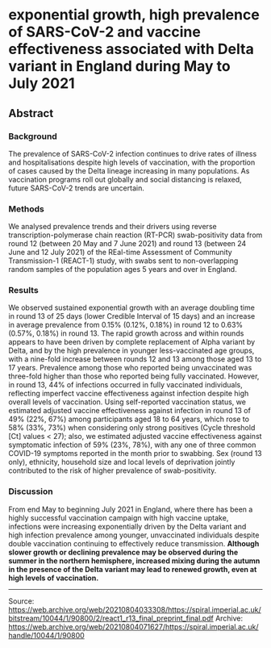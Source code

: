 # exponential growth, high prevalence of SARS-CoV-2 and vaccine effectiveness associated with Delta variant in England during May to July 2021

## Abstract

### Background
The prevalence of SARS-CoV-2 infection continues to drive rates of illness and hospitalisations despite high levels of vaccination, with the proportion of cases caused by the Delta lineage increasing in many populations. As vaccination programs roll out globally and social distancing is relaxed, future SARS-CoV-2 trends are uncertain. 

### Methods
We analysed prevalence trends and their drivers using reverse transcription-polymerase chain reaction (RT-PCR) swab-positivity data from round 12 (between 20 May and 7 June 2021) and round 13 (between 24 June and 12 July 2021) of the REal-time Assessment of Community Transmission-1 (REACT-1) study, with swabs sent to non-overlapping random samples of the population ages 5 years and over in England.

### Results
We observed sustained exponential growth with an average doubling time in round 13 of 25 days (lower Credible Interval of 15 days) and an increase in average prevalence from 0.15% (0.12%, 0.18%) in round 12 to 0.63% (0.57%, 0.18%) in round 13. The rapid growth across and within rounds appears to have been driven by complete replacement of Alpha variant by Delta, and by the high prevalence in younger less-vaccinated age groups, with a nine-fold increase between rounds 12 and 13 among those aged 13 to 17 years. Prevalence among those who reported being unvaccinated was three-fold higher than those who reported being fully vaccinated. However, in round 13, 44% of infections occurred in fully vaccinated individuals, reflecting imperfect vaccine effectiveness against infection despite high overall levels of vaccination. Using self-reported vaccination status, we estimated adjusted vaccine effectiveness against infection in round 13 of 49% (22%, 67%) among participants aged 18 to 64 years, which rose to 58% (33%, 73%) when considering only strong positives (Cycle threshold [Ct] values < 27); also, we estimated adjusted vaccine effectiveness against symptomatic infection of 59% (23%, 78%), with any one of three common COVID-19 symptoms reported in the month prior to swabbing. Sex (round 13 only), ethnicity, household size and local levels of deprivation jointly contributed to the risk of higher prevalence of swab-positivity. 

### Discussion
From end May to beginning July 2021 in England, where there has been a highly successful vaccination campaign with high vaccine uptake, infections were increasing exponentially driven by the Delta variant and high infection prevalence among younger, unvaccinated individuals despite double vaccination continuing to effectively reduce transmission. **Although slower growth or declining prevalence may be observed during the summer in the northern hemisphere, increased mixing during the autumn in the presence of the Delta variant may lead to renewed growth, even at high levels of vaccination.**

---

Source: https://web.archive.org/web/20210804033308/https://spiral.imperial.ac.uk/bitstream/10044/1/90800/2/react1_r13_final_preprint_final.pdf
Archive: https://web.archive.org/web/20210804071627/https://spiral.imperial.ac.uk/handle/10044/1/90800